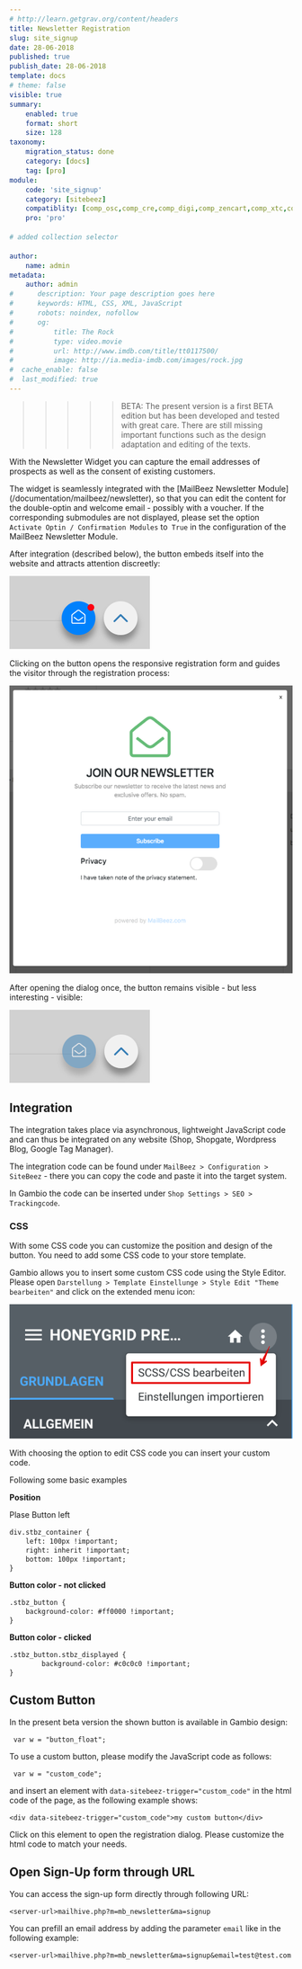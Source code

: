```yaml
---
# http://learn.getgrav.org/content/headers
title: Newsletter Registration
slug: site_signup
date: 28-06-2018
published: true
publish_date: 28-06-2018
template: docs
# theme: false
visible: true
summary:
    enabled: true
    format: short
    size: 128
taxonomy:
    migration_status: done
    category: [docs]
    tag: [pro]
module:
    code: 'site_signup'
    category: [sitebeez]
    compatiblity: [comp_osc,comp_cre,comp_digi,comp_zencart,comp_xtc,comp_xtcm2,comp_gambio,comp_saas]
    pro: 'pro'

# added collection selector

author:
    name: admin
metadata:
    author: admin
#      description: Your page description goes here
#      keywords: HTML, CSS, XML, JavaScript
#      robots: noindex, nofollow
#      og:
#          title: The Rock
#          type: video.movie
#          url: http://www.imdb.com/title/tt0117500/
#          image: http://ia.media-imdb.com/images/rock.jpg
#  cache_enable: false
#  last_modified: true
---
```



>>>>> BETA: The present version is a first BETA edition but has been developed and tested with great care. There are still missing important functions such as the design adaptation and editing of the texts.


With the Newsletter Widget you can capture the email addresses of prospects as well as the consent of existing customers.


The widget is seamlessly integrated with the [MailBeez Newsletter Module] (/documentation/mailbeez/newsletter), so that you can edit the content for the double-optin and welcome email - possibly with a voucher. If the corresponding submodules are not displayed, please set the option `Activate Optin / Confirmation Modules` to` True` in the configuration of the MailBeez Newsletter Module.


After integration (described below), the button embeds itself into the website and attracts attention discreetly:

![Before Click](_widget.png)

Clicking on the button opens the responsive registration form and guides the visitor through the registration process:

![Registration form](Screen_signup.en.png)

After opening the dialog once, the button remains visible - but less interesting - visible:

![After Click](_widget_displayed.png)



## Integration

The integration takes place via asynchronous, lightweight JavaScript code and can thus be integrated on any website (Shop, Shopgate, Wordpress Blog, Google Tag Manager).

The integration code can be found under `MailBeez > Configuration > SiteBeez` - there you can copy the code and paste it into the target system.

In Gambio the code can be inserted under `Shop Settings > SEO > Trackingcode`.


### CSS 

With some CSS code you can customize the position and design of the button. You need to add some CSS code to your store template.

Gambio allows you to insert some custom CSS code using the Style Editor. Please open `Darstellung > Template Einstellunge > Style Edit "Theme bearbeiten"` and click on the extended menu icon:

![CSS bearbeiten](_gx_css_edit.png)

With choosing the option to edit CSS code you can insert your custom code.

Following some basic examples


**Position**

Plase Button left

    div.stbz_container {
        left: 100px !important;
        right: inherit !important;
        bottom: 100px !important;    
    }

**Button color - not clicked**

    .stbz_button {
        background-color: #ff0000 !important;
    }

    
**Button color - clicked**

    .stbz_button.stbz_displayed {
            background-color: #c0c0c0 !important;
    }


## Custom Button

In the present beta version the shown button is available in Gambio design:

     var w = "button_float";

To use a custom button, please modify the JavaScript code as follows:

     var w = "custom_code";


and insert an element with `data-sitebeez-trigger="custom_code"` in the html code of the page, as the following example shows:

    <div data-sitebeez-trigger="custom_code">my custom button</div>

Click on this element to open the registration dialog. Please customize the html code to match your needs.


## Open Sign-Up form through URL

You can access the sign-up form directly through following URL:

    <server-url>mailhive.php?m=mb_newsletter&ma=signup

You can prefill an email address by adding the parameter `email` like in the following example:

    <server-url>mailhive.php?m=mb_newsletter&ma=signup&email=test@test.com